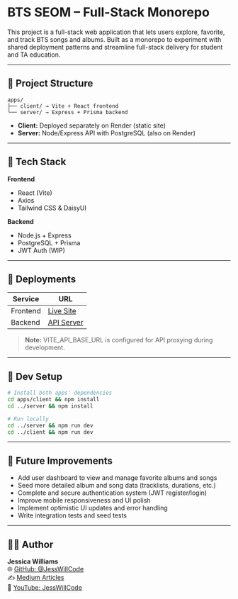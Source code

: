 # BTS SEOM – Full-Stack Monorepo

This project is a full-stack web application that lets users explore, favorite, and track BTS songs and albums. Built as a monorepo to experiment with shared deployment patterns and streamline full-stack delivery for student and TA education.

---

## 📁 Project Structure
```
apps/
├── client/ → Vite + React frontend
└── server/ → Express + Prisma backend
```

- **Client:** Deployed separately on Render (static site)
- **Server:** Node/Express API with PostgreSQL (also on Render)

---

## 🧪 Tech Stack

**Frontend**
- React (Vite)
- Axios
- Tailwind CSS & DaisyUI

**Backend**
- Node.js + Express
- PostgreSQL + Prisma
- JWT Auth (WIP)

---

## 🚀 Deployments

| Service | URL |
|--------|-----|
| Frontend | [Live Site]([https://your-client-url.onrender.com](https://bts-seom-frontend.onrender.com)) |
| Backend  | [API Server]([https://your-server-url.onrender.com](https://bts-seom-backend.onrender.com)) |

> **Note:** VITE_API_BASE_URL is configured for API proxying during development.

---

## 🧩 Dev Setup

```bash
# Install both apps' dependencies
cd apps/client && npm install
cd ../server && npm install

# Run locally
cd ../server && npm run dev
cd ../client && npm run dev
```
---

## 🧩 Future Improvements

- Add user dashboard to view and manage favorite albums and songs
- Seed more detailed album and song data (tracklists, durations, etc.)
- Complete and secure authentication system (JWT register/login)
- Improve mobile responsiveness and UI polish
- Implement optimistic UI updates and error handling
- Write integration tests and seed tests

---

## 🧑‍💻 Author

**Jessica Williams**  
🌐 [GitHub: @JessWillCode](https://github.com/JessWillCode)  
✍️ [Medium Articles](https://medium.com/@jesswillcode)  
🎥 [YouTube: JessWillCode](https://www.youtube.com/@jesswillcode)
